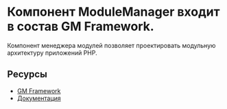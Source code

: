 # Компонент ModuleManager входит в состав GM Framework.

Компонент менеджера модулей позволяет проектировать модульную архитектуру приложений PHP.

## Ресурсы
- [GM Framework](https://apps.gearmagic.ru/framework)
- [Документация](https://apps.gearmagic.ru/component/framework-extensionmanager)
